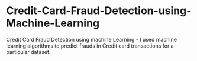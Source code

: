 # Credit-Card-Fraud-Detection-using-Machine-Learning
Credit Card Fraud Detection using machine Learning - I used machine learning algorithms to predict frauds in Credit card transactions for a particular dataset.
